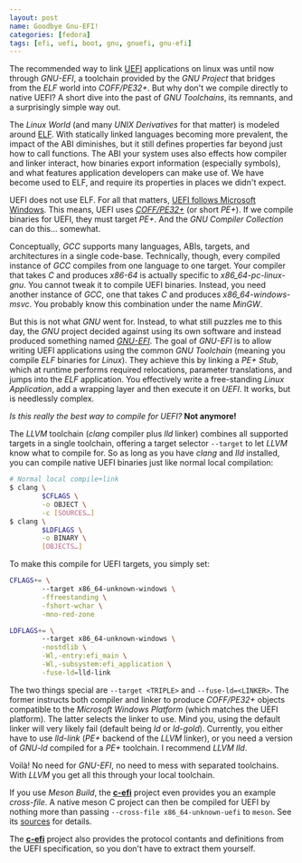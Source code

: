 ```yaml
---
layout: post
name: Goodbye Gnu-EFI!
categories: [fedora]
tags: [efi, uefi, boot, gnu, gnuefi, gnu-efi]
---
```


The recommended way to link [UEFI](https://www.uefi.org/) applications on linux
was until now through
*GNU-EFI*, a toolchain provided by the *GNU Project* that bridges from the
*ELF* world into *COFF/PE32+*. But why don't we compile directly to native
UEFI? A short dive into the past of *GNU Toolchains*, its remnants, and a
surprisingly simple way out.

The *Linux World* (and many *UNIX Derivatives* for that matter) is modeled
around
[ELF](https://en.wikipedia.org/wiki/Executable_and_Linkable_Format). With
statically linked languages becoming more prevalent, the impact of the ABI
diminishes, but it still defines properties far beyond just how to call
functions. The ABI your system uses also effects how compiler and linker
interact, how binaries export information (especially symbols), and what
features application developers can make use of. We have become used to ELF,
and require its properties in places we didn't expect.

UEFI does not use ELF. For all that matters,
[UEFI follows Microsoft Windows](https://www.uefi.org/uefi). This means, UEFI
uses
[*COFF/PE32+*](https://www.microsoft.com/whdc/system/platform/firmware/PECOFF.mspx)
(or short *PE+*). If we compile binaries for UEFI, they must target *PE+*. And
the *GNU Compiler Collection* can do this… somewhat.

Conceptually, *GCC* supports many languages, ABIs, targets, and architectures
in a single code-base. Technically, though, every compiled instance of *GCC*
compiles from one language to one target. Your compiler that takes *C* and
produces *x86-64* is actually specific to *x86_64-pc-linux-gnu*. You cannot
tweak it to compile UEFI binaries. Instead, you need another instance of *GCC*,
one that takes *C* and produces *x86_64-windows-msvc*. You probably know this
combination under the name *MinGW*.

But this is not what *GNU* went for. Instead, to what still puzzles me to this
day, the *GNU* project decided against using its own software and instead
produced something named
[*GNU-EFI*](https://sourceforge.net/projects/gnu-efi/). The goal of *GNU-EFI*
is to allow writing UEFI applications using the common *GNU Toolchain* (meaning
you compile *ELF* binaries for *Linux*). They achieve this by linking a
*PE+ Stub*, which at runtime performs required relocations, parameter
translations, and jumps into the *ELF* application. You effectively write a
free-standing *Linux Application*, add a wrapping layer and then execute it on
*UEFI*. It works, but is needlessly complex.

*Is this really the best way to compile for UEFI?* **Not anymore!**

The *LLVM* toolchain (*clang* compiler plus *lld* linker) combines all
supported targets in a single toolchain, offering a target selector `--target`
to let *LLVM* know what to compile for. So as long as you have *clang* and
*lld* installed, you can compile native UEFI binaries just like normal local
compilation:

```sh
# Normal local compile+link
$ clang \
        $CFLAGS \
        -o OBJECT \
        -c [SOURCES…]
$ clang \
        $LDFLAGS \
        -o BINARY \
        [OBJECTS…]
```

To make this compile for UEFI targets, you simply set:

```sh
CFLAGS+= \
        --target x86_64-unknown-windows \
        -ffreestanding \
        -fshort-wchar \
        -mno-red-zone

LDFLAGS+= \
        --target x86_64-unknown-windows \
        -nostdlib \
        -Wl,-entry:efi_main \
        -Wl,-subsystem:efi_application \
        -fuse-ld=lld-link
```

The two things special are `--target <TRIPLE>` and `--fuse-ld=<LINKER>`. The
former instructs both compiler and linker to produce *COFF/PE32+* objects
compatible to the *Microsoft Windows Platform* (which matches the UEFI
platform). The latter selects the linker to use. Mind you, using the default
linker will very likely fail (default being *ld* or *ld-gold*). Currently, you
either have to use *lld-link* (*PE+* backend of the *LLVM* linker), or you need
a version of *GNU-ld* compiled for a *PE+* toolchain. I recommend *LLVM lld*.

Voilà! No need for *GNU-EFI*, no need to mess with separated toolchains. With
*LLVM* you get all this through your local toolchain.

If you use *Meson Build*, the
[**c-efi**](https://github.com/c-util/c-efi) project even provides you an
example *cross-file*. A native meson C project can then be compiled for UEFI by
nothing more than passing `--cross-file x86_64-unknown-uefi` to `meson`. See
its
[sources](https://github.com/c-util/c-efi/blob/master/src/x86_64-unknown-uefi.mesoncross.ini)
for details.

The [**c-efi**](https://github.com/c-util/c-efi) project also provides the
protocol contants and definitions from the UEFI specification, so you don't
have to extract them yourself.
